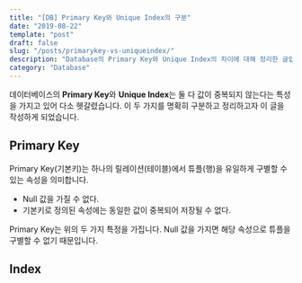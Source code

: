 ```yaml
---
title: "[DB] Primary Key와 Unique Index의 구분"
date: "2019-08-22"
template: "post"
draft: false
slug: "/posts/primarykey-vs-uniqueindex/"
description: "Database의 Primary Key와 Unique Index의 차이에 대해 정리한 글입니다."
category: "Database"
---
```


데이터베이스의 **Primary Key**와 **Unique Index**는 둘 다 값이 중복되지 않는다는 특성을 가지고 있어 다소 헷갈렸습니다. 이 두 가지를 명확히 구분하고 정리하고자 이 글을 작성하게 되었습니다.

## Primary Key
Primary Key(기본키)는 하나의 릴레이션(테이블)에서 튜플(행)을 유일하게 구별할 수 있는 속성을 의미합니다.

* Null 값을 가질 수 없다.
* 기본키로 정의된 속성에는 동일한 값이 중복되어 저장될 수 없다.

Primary Key는 위의 두 가지 특정을 가집니다. Null 값을 가지면 해당 속성으로 튜플을 구별할 수 없기 때문입니다.

## Index